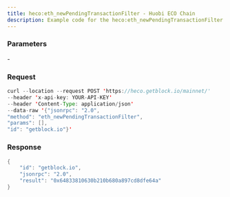```yaml
---
title: heco:eth_newPendingTransactionFilter - Huobi ECO Chain
description: Example code for the heco:eth_newPendingTransactionFilter json-rpc method. Сomplete guide on how to use heco:eth_newPendingTransactionFilter json-rpc in GetBlock.io Web3 documentation.
---
```


### Parameters


\-

### Request

``` java
curl --location --request POST 'https://heco.getblock.io/mainnet/' 
--header 'x-api-key: YOUR-API-KEY' 
--header 'Content-Type: application/json' 
--data-raw '{"jsonrpc": "2.0",
"method": "eth_newPendingTransactionFilter",
"params": [],
"id": "getblock.io"}'
```

###  Response

``` java
{
    "id": "getblock.io",
    "jsonrpc": "2.0",
    "result": "0x64833810630b210b680a897cd8dfe64a"
}
```

